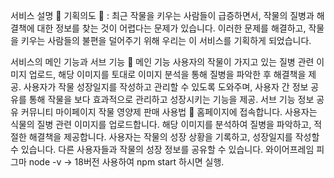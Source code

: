서비스 설명 📝
기획의도 🎯
: 최근 작물을 키우는 사람들이 급증하면서, 작물의 질병과 해결책에 대한 정보를 찾는 것이 어렵다는 문제가 있습니다. 이러한 문제를 해결하고, 작물을 키우는 사람들의 불편을 덜어주기 위해 우리는 이 서비스를 기획하게 되었습니다.

서비스의 메인 기능과 서브 기능 🚀
메인 기능
사용자의 작물이 가지고 있는 질병 관련 이미지 업로드, 해당 이미지를 토대로 이미지 분석을 통해 질병을 파악한 후 해결책을 제공.
사용자가 작물 성장일지를 작성하고 관리할 수 있도록 도와주며, 사용자 간 정보 공유를 통해 작물을 보다 효과적으로 관리하고 성장시키는 기능을 제공.
서브 기능
정보 공유 커뮤니티
마이페이지
작물 영양제 판매
사용법 📖
홈페이지에 접속합니다.
사용자는 식물의 질병 관련 이미지를 업로드합니다.
해당 이미지를 분석하여 질병을 파악하고, 적절한 해결책을 제공합니다.
사용자는 작물의 성장 상황을 기록하고, 성장일지를 작성할 수 있습니다.
다른 사용자들과 작물의 성장 정보를 공유할 수 있습니다.
와이어프레임
피그마
node -v -> 18버전 사용하여 npm start 하시면 실행.
